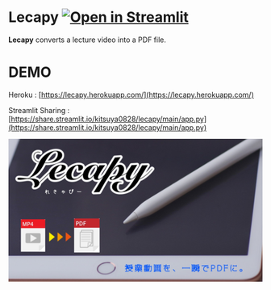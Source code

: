 # Lecapy [![Open in Streamlit](https://static.streamlit.io/badges/streamlit_badge_black_white.svg)](https://share.streamlit.io/kitsuya0828/lecapy/main/app.py)

**Lecapy** converts a lecture video into a PDF file.




# DEMO

Heroku : [https://lecapy.herokuapp.com/](https://lecapy.herokuapp.com/)

Streamlit Sharing : [https://share.streamlit.io/kitsuya0828/lecapy/main/app.py](https://share.streamlit.io/kitsuya0828/lecapy/main/app.py)

<img src="main.jpg">
